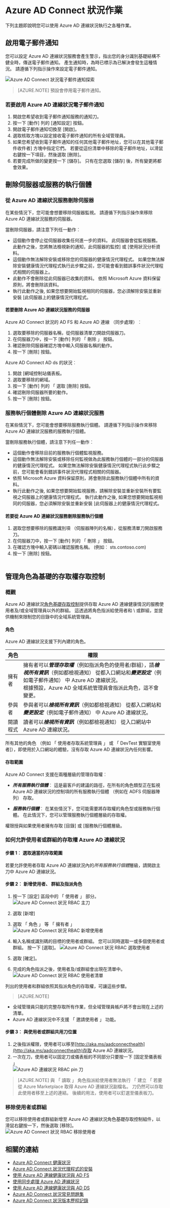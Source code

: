 <properties
    pageTitle="Azure AD Connect 狀況作業。"
    description="本文將說明您已經部署 Azure AD 連線狀況後，才能執行的其他作業。"
    services="active-directory"
    documentationCenter=""
    authors="karavar"
    manager="samueld"
    editor="curtand"/>

<tags
    ms.service="active-directory"
    ms.workload="identity"
    ms.tgt_pltfrm="na"
    ms.devlang="na"
    ms.topic="article"
    ms.date="10/18/2016"
    ms.author="vakarand"/>

# <a name="azure-ad-connect-health-operations"></a>Azure AD Connect 狀況作業

下列主題即說明您可以使用 Azure AD 連線狀況執行之各種作業。

## <a name="enable-email-notifications"></a>啟用電子郵件通知
您可以設定 Azure AD 連線狀況服務會產生警示，指出您的身分識別基礎結構不健全時，傳送電子郵件通知。 產生通知時，為時已標示為已解決會發生這種情況。 請遵循下列指示操作來設定電子郵件通知。

![Azure AD Connect 狀況電子郵件通知探索](./media/active-directory-aadconnect-health/email_noti_discover.png)

>[AZURE.NOTE] 預設會停用電子郵件通知。


### <a name="to-enable-azure-ad-connect-health-email-notifications"></a>若要啟用 Azure AD 連線狀況電子郵件通知

1. 開啟您希望收到電子郵件通知服務的通知刀。
2. 按一下 [動作] 列的 [通知設定] 按鈕。
3. 開啟電子郵件通知切換至 [開啟]。
4. 選取核取方塊以設定接收電子郵件通知的所有全域管理員。
5. 如果您希望收到電子郵件通知的任何其他電子郵件地址，您可以在其他電子郵件收件者] 方塊中指定它們。 若要從這份清單中移除的電子郵件地址，以滑鼠右鍵按一下項目，然後選取 [刪除]。
6. 若要完成所做的變更按一下 [儲存]。 只有在您選取 [儲存] 後，所有變更將都會效果。

## <a name="delete-a-server-or-service-instance"></a>刪除伺服器或服務的執行個體

### <a name="delete-a-server-from-azure-ad-connect-health-service"></a>從 Azure AD 連線狀況服務刪除伺服器
在某些情況下，您可能會想要移除伺服器監視。 請遵循下列指示操作來移除 Azure AD 連線狀況服務的伺服器。

當刪除伺服器，請注意下列任一動作︰

- 這個動作會停止從伺服器收集任何進一步的資料。 此伺服器會從監視服務。 此動作之後，您將無法檢視新的通知，此伺服器的監控] 或 [使用狀況分析資料。
- 這個動作無法解除安裝或移除您的伺服器的健康情況代理程式。 如果您無法解除安裝健康情況代理程式執行此步驟之前，您可能會看到錯誤事件狀況代理程式相關的伺服器上。
- 此動作不會刪除從此伺服器已收集的資料。 依照 Microsoft Azure 資料保留原則，將會刪除該資料。
- 執行此動作之後, 如果您想要開始監視相同的伺服器，您必須解除安裝並重新安裝 [此伺服器上的健康情況代理程式。


#### <a name="to-delete-a-server-from-azure-ad-connect-health-service"></a>若要刪除 Azure AD 連線狀況服務的伺服器

Azure AD Connect 狀況的 AD FS 和 Azure AD 連線 （同步處理）︰

1. 選取要移除的伺服器名稱，從伺服器清單刀開啟伺服器刀。
2. 在伺服器刀中，按一下 [動作] 列的 「 刪除 」 按鈕。
3. 確認刪除伺服器確認方塊中輸入伺服器名稱的動作。
4. 按一下 [刪除] 按鈕。

Azure AD Connect AD ds 的狀況︰

1. 開啟 [網域控制站儀表板。
2. 選取要移除的網域。
3. 按一下 [動作] 列的 「 選取 [刪除] 按鈕。
4. 確認刪除伺服器所要的動作。
5. 按一下 [刪除] 按鈕。

### <a name="delete-a-service-instance-from-azure-ad-connect-health-service"></a>服務執行個體刪除 Azure AD 連線狀況服務

在某些情況下，您可能會想要移除服務執行個體。 請遵循下列指示操作來移除 Azure AD 連線狀況服務的服務執行個體。

當刪除服務執行個體，請注意下列任一動作︰

- 這個動作會移除目前的服務執行個體監視服務。
- 這個動作無法解除安裝或移除任何監視做為此服務執行個體的一部分的伺服器的健康情況代理程式。 如果您無法解除安裝健康情況代理程式執行此步驟之前，您可能會看到錯誤事件狀況代理程式相關的伺服器。
- 依照 Microsoft Azure 資料保留原則，將會刪除此服務執行個體中所有的資料。
- 執行此動作之後, 如果您想要開始監視服務，請解除安裝並重新安裝所有要監視之伺服器上的健康情況代理程式。 執行此動作之後, 如果您想要開始監視相同的伺服器，您必須解除安裝並重新安裝 [此伺服器上的健康情況代理程式。


#### <a name="to-delete-a-service-instance-from-azure-ad-connect-health-service"></a>若要從 Azure AD 連線狀況服務刪除服務執行個體

1. 選取您想要移除的服務識別項 （伺服器陣列的名稱），從服務清單刀開啟服務刀。
2. 在伺服器刀中，按一下 [動作] 列的 「 刪除 」 按鈕。
3. 在確認方塊中輸入密碼以確認服務名稱。 (例如︰ sts.contoso.com)
4. 按一下 [刪除] 按鈕。
<br><br>


[//]: # (Start of RBAC section)
## <a name="manage-access-with-role-based-access-control"></a>管理角色為基礎的存取權存取控制
### <a name="overview"></a>概觀
Azure AD 連線狀況[角色基礎存取控制](role-based-access-control-configure.md)提供存取 Azure AD 連線健康情況的服務使用者及/或全域管理員以外的群組。 這透過將角色指派給使用者和 \ 或群組，並提供機制來限制您的目錄中的全域系統管理員。

#### <a name="roles"></a>角色
Azure AD 連線狀況支援下列內建的角色。

| 角色 | 權限 |
| ----------- | ---------- |
| 擁有者 | 擁有者可以***管理存取權***（例如指派角色的使用者/群組），請***檢視所有資訊***（例如都檢視通知） 從都入口網站和***變更設定***（例如電子郵件通知） 中 Azure AD 連線狀況。 <br>根據預設，Azure AD 全域系統管理員會指派此角色，這不會變更。  |
|參與者|  參與者可以***檢視所有資訊***（例如都檢視通知） 從都入口網站和***變更設定***（例如電子郵件通知） 中 Azure AD 連線狀況。|
|閱讀程式| 讀者可以***檢視所有資訊***（例如都檢視通知） 從入口網站中 Azure AD 連線狀況。|

所有其他的角色 （例如 「 使用者存取系統管理員 」 或 「 DevTest 實驗室使用者]），即使用於入口網站的體驗，沒有存取 Azure AD 連線狀況內任何影響。

#### <a name="access-scope"></a>存取範圍

Azure AD Connect 支援在兩種層級的管理存取權︰

- ***所有服務執行個體***︰ 這是最客戶的建議的路徑，在所有的角色類型正在監視 Azure AD 連線狀況的控制項的所有服務執行個體 （例如在 ADFS 伺服器陣列） 存取。

- ***服務執行個體***︰ 在某些情況下，您可能需要將存取權的角色型或服務執行個體。 在此情況下，您可以管理服務執行個體層級的存取權。  

權限授與如果使用者擁有存取 [目錄] 或 [服務執行個體層級。


### <a name="how-to-allow-users-or-groups-access-to-azure-ad-connect-health"></a>如何允許使用者或群組的存取權 Azure AD 連線狀況
#### <a name="steps-1-select-the-appropriate-access-scope"></a>步驟 1︰ 選取適當的存取範圍
若要允許使用者存取 Azure AD 連線狀況內的*所有服務執行個體*層級，請開啟主刀中 Azure AD 連線狀況。<br>
#### <a name="step-2-add-users-groups-and-assign-roles"></a>步驟 2︰ 新增使用者、 群組及指派角色
1. 按一下 [設定] 區段中的 「 使用者 」 部分。<br>
![Azure AD Connect 狀況 RBAC 主刀](./media/active-directory-aadconnect-health/RBAC_main_blade.png)
2. 選取 [新增]
3. 選取 「 角色 」 等 「 擁有者 」<br>
![Azure AD Connect 狀況 RBAC 新增使用者](./media/active-directory-aadconnect-health/RBAC_add.png)
4. 輸入名稱或識別碼的目標的使用者或群組。 您可以同時選取一或多個使用者或群組。 按一下 [選取]。
![Azure AD Connect 狀況 RBAC 選取使用者](./media/active-directory-aadconnect-health/RBAC_select_users.png)
5. 選取 [確定]。<br>

6. 完成的角色指派之後，使用者及/或群組會出現在清單中。<br>
![Azure AD Connect 狀況 RBAC 使用者清單](./media/active-directory-aadconnect-health/RBAC_user_list.png)

列出的使用者和群組依照其指派角色的存取權，可讓這些步驟。
>[AZURE.NOTE]
- 全域管理員只能的完整存取所有作業，但全域管理員帳戶將不會出現在上述的清單。
- Azure AD 連線狀況中不支援 「 邀請使用者 」 功能。

#### <a name="step-3-share-the-blade-location-with-users-or-groups"></a>步驟 3︰ 與使用者或群組共用刀位置
1. 之後指派權限，使用者可以移至[http://aka.ms/aadconnecthealth](http://aka.ms/aadconnecthealth)存取 Azure AD 連線狀況。
2. 一次在刀，使用者可以固定刀或儀表板的不同部分只要按一下 [固定至儀表板 」<br>
![Azure AD 連線狀況 RBAC pin 刀](./media/active-directory-aadconnect-health/RBAC_pin_blade.png)


>[AZURE.NOTE] 與 「 讀取 」 角色指派給使用者無法執行 「 建立 「 若要從 Azure Marketplace 取得 Azure AD 連線狀況副檔名。 刀仍然可以存取此使用者移至上述的連結。 後續的用法，使用者可以釘選至儀表板刀。

### <a name="remove-users-andor-groups"></a>移除使用者或群組
您可以移除使用者或群組新增至 Azure AD 連線狀況角色基礎存取控制組件，以滑鼠右鍵按一下，然後選取 [移除]。<br>
![Azure AD Connect 狀況 RBAC 移除使用者](./media/active-directory-aadconnect-health/RBAC_remove.png)

[//]: # (End of RBAC section)

## <a name="related-links"></a>相關的連結

* [Azure AD Connect 健康狀況](active-directory-aadconnect-health.md)
* [Azure AD Connect 狀況代理程式的安裝](active-directory-aadconnect-health-agent-install.md)
* [使用 Azure AD 連線健康狀況與 AD FS](active-directory-aadconnect-health-adfs.md)
* [使用同步處理 Azure AD 連線狀況](active-directory-aadconnect-health-sync.md)
* [使用 Azure AD 連線健康狀況與 AD DS](active-directory-aadconnect-health-adds.md)
* [Azure AD Connect 狀況常見問題集](active-directory-aadconnect-health-faq.md)
* [Azure AD Connect 狀況版本歷程記錄](active-directory-aadconnect-health-version-history.md)
